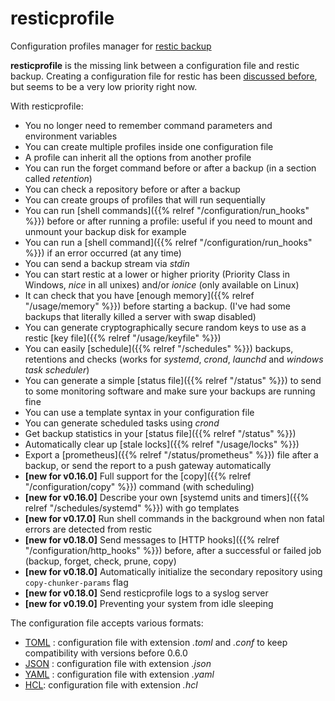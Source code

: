 
# resticprofile
Configuration profiles manager for [restic backup](https://restic.net/)

**resticprofile** is the missing link between a configuration file and restic backup. Creating a configuration file for restic has been [discussed before](https://github.com/restic/restic/issues/16), but seems to be a very low priority right now.

With resticprofile:

* You no longer need to remember command parameters and environment variables
* You can create multiple profiles inside one configuration file
* A profile can inherit all the options from another profile
* You can run the forget command before or after a backup (in a section called *retention*)
* You can check a repository before or after a backup
* You can create groups of profiles that will run sequentially
* You can run [shell commands]({{% relref "/configuration/run_hooks" %}}) before or after running a profile: useful if you need to mount and unmount your backup disk for example
* You can run a [shell command]({{% relref "/configuration/run_hooks" %}}) if an error occurred (at any time)
* You can send a backup stream via _stdin_
* You can start restic at a lower or higher priority (Priority Class in Windows, *nice* in all unixes) and/or _ionice_ (only available on Linux)
* It can check that you have [enough memory]({{% relref "/usage/memory" %}}) before starting a backup. (I've had some backups that literally killed a server with swap disabled)
* You can generate cryptographically secure random keys to use as a restic [key file]({{% relref "/usage/keyfile" %}})
* You can easily [schedule]({{% relref "/schedules" %}}) backups, retentions and checks (works for *systemd*, *crond*, *launchd* and *windows task scheduler*)
* You can generate a simple [status file]({{% relref "/status" %}}) to send to some monitoring software and make sure your backups are running fine 
* You can use a template syntax in your configuration file
* You can generate scheduled tasks using *crond*
* Get backup statistics in your [status file]({{% relref "/status" %}})
* Automatically clear up [stale locks]({{% relref "/usage/locks" %}})
* Export a [prometheus]({{% relref "/status/prometheus" %}}) file after a backup, or send the report to a push gateway automatically
* **[new for v0.16.0]** Full support for the [copy]({{% relref "/configuration/copy" %}}) command (with scheduling)
* **[new for v0.16.0]** Describe your own [systemd units and timers]({{% relref "/schedules/systemd" %}}) with go templates
* **[new for v0.17.0]** Run shell commands in the background when non fatal errors are detected from restic
* **[new for v0.18.0]** Send messages to [HTTP hooks]({{% relref "/configuration/http_hooks" %}}) before, after a successful or failed job (backup, forget, check, prune, copy)
* **[new for v0.18.0]** Automatically initialize the secondary repository using `copy-chunker-params` flag
* **[new for v0.18.0]** Send resticprofile logs to a syslog server
* **[new for v0.19.0]** Preventing your system from idle sleeping

The configuration file accepts various formats:
* [TOML](https://github.com/toml-lang/toml) : configuration file with extension _.toml_ and _.conf_ to keep compatibility with versions before 0.6.0
* [JSON](https://en.wikipedia.org/wiki/JSON) : configuration file with extension _.json_
* [YAML](https://en.wikipedia.org/wiki/YAML) : configuration file with extension _.yaml_
* [HCL](https://github.com/hashicorp/hcl): configuration file with extension _.hcl_


